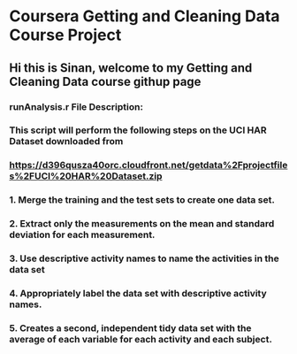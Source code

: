 # Coursera Getting and Cleaning Data Course Project

## Hi this is Sinan, welcome to my Getting and Cleaning Data course githup page

### runAnalysis.r File Description:

### This script will perform the following steps on the UCI HAR Dataset downloaded from 

### https://d396qusza40orc.cloudfront.net/getdata%2Fprojectfiles%2FUCI%20HAR%20Dataset.zip 

### 1. Merge the training and the test sets to create one data set.

### 2. Extract only the measurements on the mean and standard deviation for each measurement. 

### 3. Use descriptive activity names to name the activities in the data set

### 4. Appropriately label the data set with descriptive activity names. 

### 5. Creates a second, independent tidy data set with the average of each variable for each activity and each subject. 

